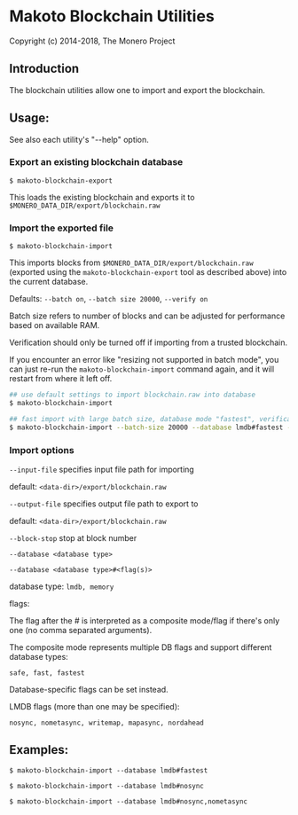 # Makoto Blockchain Utilities

Copyright (c) 2014-2018, The Monero Project

## Introduction

The blockchain utilities allow one to import and export the blockchain.

## Usage:

See also each utility's "--help" option.

### Export an existing blockchain database

`$ makoto-blockchain-export`

This loads the existing blockchain and exports it to `$MONERO_DATA_DIR/export/blockchain.raw`

### Import the exported file

`$ makoto-blockchain-import`

This imports blocks from `$MONERO_DATA_DIR/export/blockchain.raw` (exported using the
`makoto-blockchain-export` tool as described above) into the current database.

Defaults: `--batch on`, `--batch size 20000`, `--verify on`

Batch size refers to number of blocks and can be adjusted for performance based on available RAM.

Verification should only be turned off if importing from a trusted blockchain.

If you encounter an error like "resizing not supported in batch mode", you can just re-run
the `makoto-blockchain-import` command again, and it will restart from where it left off.

```bash
## use default settings to import blockchain.raw into database
$ makoto-blockchain-import

## fast import with large batch size, database mode "fastest", verification off
$ makoto-blockchain-import --batch-size 20000 --database lmdb#fastest --verify off

```

### Import options

`--input-file`
specifies input file path for importing

default: `<data-dir>/export/blockchain.raw`

`--output-file`
specifies output file path to export to

default: `<data-dir>/export/blockchain.raw`

`--block-stop`
stop at block number

`--database <database type>`

`--database <database type>#<flag(s)>`

database type: `lmdb, memory`

flags:

The flag after the # is interpreted as a composite mode/flag if there's only
one (no comma separated arguments).

The composite mode represents multiple DB flags and support different database types:

`safe, fast, fastest`

Database-specific flags can be set instead.

LMDB flags (more than one may be specified):

`nosync, nometasync, writemap, mapasync, nordahead`

## Examples:

```
$ makoto-blockchain-import --database lmdb#fastest

$ makoto-blockchain-import --database lmdb#nosync

$ makoto-blockchain-import --database lmdb#nosync,nometasync
```

